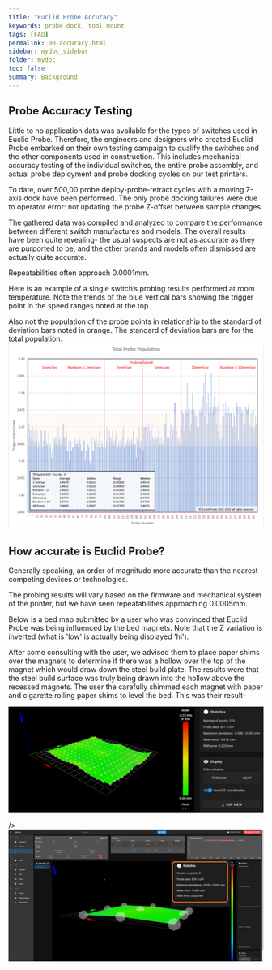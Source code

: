 ```yaml
---
title: "Euclid Probe Accuracy"
keywords: probe dock, tool mount
tags: [FAQ]
permalink: 00-accuracy.html
sidebar: mydoc_sidebar
folder: mydoc
toc: false
summary: Background 
---
```

## Probe Accuracy Testing

Little to no application data was available for the types of switches used in Euclid Probe. Therefore, the engineers and designers who created Euclid Probe embarked on their own testing campaign to qualify the switches and the other components used in construction. This includes mechanical accuracy testing of the individual switches, the entire probe assembly, and actual probe deployment and probe docking cycles on our test printers.

To date, over 500,00 probe deploy-probe-retract cycles with a moving Z-axis dock have been performed. The only probe docking failures were due to operator error: not updating the probe Z-offset between sample changes.

The gathered data was compiled and analyzed to compare the performance between different switch manufactures and models. The overall results have been quite revealing- the usual suspects are not as accurate as they are purported to be, and the other brands and models often dismissed are actually quite accurate.  

Repeatabilities often approach 0.0001mm.  

Here is an example of a single switch’s probing results performed at room temperature. Note the trends of the blue vertical bars showing the trigger point in the speed ranges noted at the top.   

Also not the population of the probe points in relationship to the standard of deviation bars noted in orange. The standard of deviation bars are for the total population.  
<img 
  src="images\00-ProbeTest57_19_45-768x559.png?crop=0.672xw:1.00xh;0.166xw,0&resize=640:*" 
  data-modal 
/>
<!--
<img src="images\00-ProbeTest57_19_45-768x559.png">
-->

## How accurate is Euclid Probe? 
Generally speaking, an order of magnitude more accurate than the nearest competing devices or technologies. 

The probing results will vary based on the firmware and mechanical system of the printer, but we have seen repeatabilities  approaching 0.0005mm.  

Below is a bed map submitted by a user who was convinced that Euclid Probe was being influenced by the bed magnets. Note that the Z variation is inverted (what is 'low' is actually being displayed 'hi').


After some consulting with the user, we advised them to place paper shims over the magnets to determine if there was a hollow over the top of the magnet which would draw down the steel build plate. The results were that the steel build surface was truly being drawn into the hollow above the recessed magnets. The user the carefully shimmed each magnet with paper and cigarette rolling paper shims to level the bed.  This was their result- 

<img 
  src="images\00-accuracyA.png??crop=0.150xw:0.150xh;0.0833xw,0&resize=2560:*" 
  data-modal 
/>

/>
<img 
  src="images\00-accuracy-fixed.png?crop=0.672xw:1.00xh;0.166xw,0&resize=640:*" 
  data-modal 
/>

<script>
  document.querySelectorAll("img[data-modal]").forEach((img) => {
    var content = document.createElement("div"); //background
    content.className = "modal-content";
    content.appendChild(new Image()).src = img.src; //modal image
    img.insertAdjacentElement("afterend", content); //insert invisible content after image
    img.addEventListener("click", () => { //show modal on click
      content.style.opacity = "1";
      content.style.zIndex = "100";
      document.documentElement.style.overflow = "hidden"; //prevent scrolling while modal is shown
    });
    content.addEventListener("click", () => { //hide modal
      content.style.opacity = "";
      content.style.zIndex = "";
      document.documentElement.style.overflow = "";
    });
  });
</script>